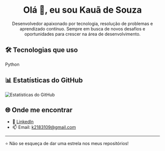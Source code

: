 
<h1 align="center">Olá 👋, eu sou Kauã de Souza</h1>
<p align="center">Desenvolvedor apaixonado por tecnologia, resolução de problemas e aprendizado contínuo. Sempre em busca de novos desafios e oportunidades para crescer na área de desenvolvimento.</p>

## 🛠️ Tecnologias que uso
Python

## 📊 Estatísticas do GitHub
![Estatísticas do GitHub](https://github-readme-stats.vercel.app/api?username=Kdsea&show_icons=true&theme=radical)

## 🌐 Onde me encontrar
- 💼 [LinkedIn](https://www.linkedin.com/in/kauã-de-souza-araujo-739073345/)
- 📫 Email: k2183109@gmail.com

---

⭐️ Não se esqueça de dar uma estrela nos meus repositórios!
